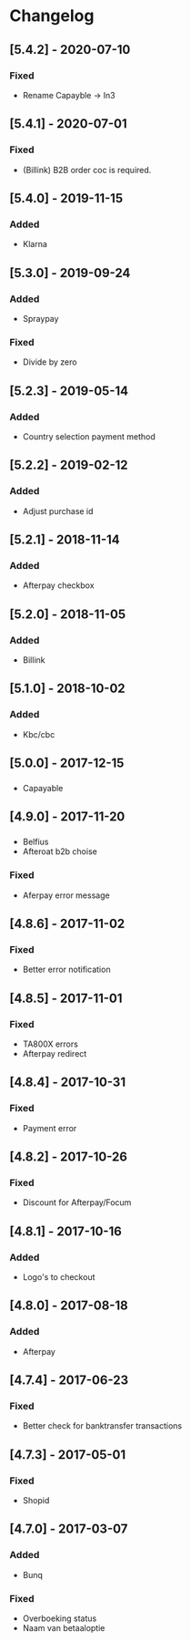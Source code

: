 # Changelog  

## [5.4.2] - 2020-07-10
### Fixed  
- Rename Capayble -> In3  

## [5.4.1] - 2020-07-01
### Fixed  
- (Billink) B2B order coc is required.  

## [5.4.0] - 2019-11-15
### Added  
- Klarna  

## [5.3.0] - 2019-09-24
### Added  
- Spraypay  

### Fixed  
- Divide by zero  

## [5.2.3] - 2019-05-14
### Added  
- Country selection payment method  

## [5.2.2] - 2019-02-12
### Added  
- Adjust purchase id  

## [5.2.1] - 2018-11-14
### Added  
- Afterpay checkbox  

## [5.2.0] - 2018-11-05
### Added  
- Billink  

## [5.1.0] - 2018-10-02
### Added  
- Kbc/cbc  

## [5.0.0] - 2017-12-15
###   
- Capayable  

## [4.9.0] - 2017-11-20
###   
- Belfius  
- Afteroat b2b choise  

### Fixed  
- Aferpay error message  

## [4.8.6] - 2017-11-02
### Fixed  
- Better error notification  

## [4.8.5] - 2017-11-01
### Fixed  
- TA800X errors  
- Afterpay redirect  

## [4.8.4] - 2017-10-31
### Fixed  
- Payment error  

## [4.8.2] - 2017-10-26
### Fixed  
- Discount for Afterpay/Focum  

## [4.8.1] - 2017-10-16
### Added  
- Logo's to checkout  

## [4.8.0] - 2017-08-18
### Added  
- Afterpay  

## [4.7.4] - 2017-06-23
### Fixed  
- Better check for banktransfer transactions  

## [4.7.3] - 2017-05-01
### Fixed  
- Shopid  

## [4.7.0] - 2017-03-07
### Added  
- Bunq  

### Fixed  
- Overboeking status  
- Naam van betaaloptie  
